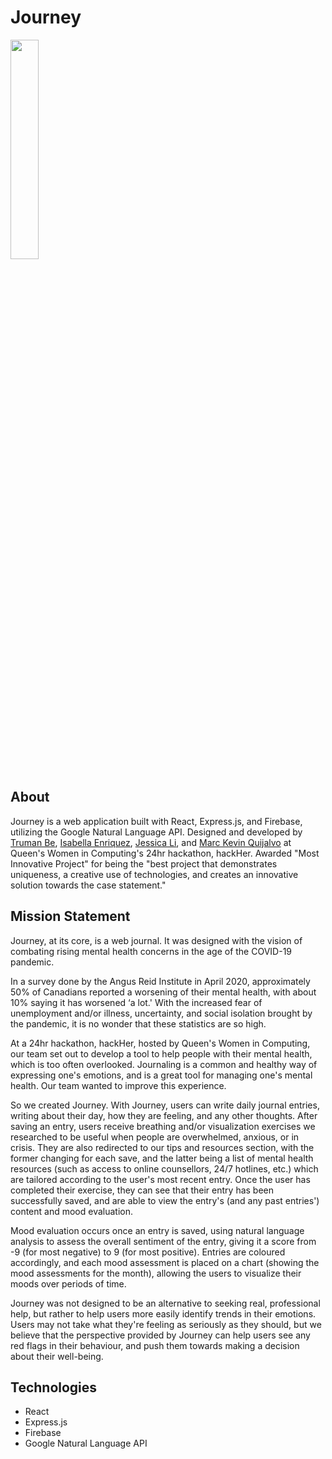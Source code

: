 # Journey
<img width="30%" src="https://github.com/mkevinq/journey/blob/main/src/images/journey-logo.png">

## About
Journey is a web application built with React, Express.js, and Firebase, utilizing the Google Natural Language API. Designed and developed by <a href="https://github.com/trumanbe01">Truman Be</a>, <a href="https://github.com/isabellaenriquez">Isabella Enriquez</a>, <a href="https://github.com/jessicaa-li">Jessica Li</a>, and <a href="https://github.com/mkevinq">Marc Kevin Quijalvo</a> at Queen's Women in Computing's 24hr hackathon, hackHer. Awarded "Most Innovative Project" for being the "best project that demonstrates uniqueness, a creative use of technologies, and creates an innovative solution towards the case statement."

## Mission Statement
Journey, at its core, is a web journal. It was designed with the vision of combating rising mental health concerns in the age of the COVID-19 pandemic.

In a survey done by the Angus Reid Institute in April 2020, approximately 50% of Canadians reported a worsening of their mental health, with about 10% saying it has worsened ‘a lot.' With the increased fear of unemployment and/or illness, uncertainty, and social isolation brought by the pandemic, it is no wonder that these statistics are so high.

At a 24hr hackathon, hackHer, hosted by Queen's Women in Computing, our team set out to develop a tool to help people with their mental health, which is too often overlooked. Journaling is a common and healthy way of expressing one's emotions, and is a great tool for managing one's mental health. Our team wanted to improve this experience.

So we created Journey. With Journey, users can write daily journal entries, writing about their day, how they are feeling, and any other thoughts. After saving an entry, users receive breathing and/or visualization exercises we researched to be useful when people are overwhelmed, anxious, or in crisis. They are also redirected to our tips and resources section, with the former changing for each save, and the latter being a list of mental health resources (such as access to online counsellors, 24/7 hotlines, etc.) which are tailored according to the user's most recent entry. Once the user has completed their exercise, they can see that their entry has been successfully saved, and are able to view the entry's (and any past entries') content and mood evaluation. 

Mood evaluation occurs once an entry is saved, using natural language analysis to assess the overall sentiment of the entry, giving it a score from -9 (for most negative) to 9 (for most positive). Entries are coloured accordingly, and each mood assessment is placed on a chart (showing the mood assessments for the month), allowing the users to visualize their moods over periods of time. 

Journey was not designed to be an alternative to seeking real, professional help, but rather to help users more easily identify trends in their emotions. Users may not take what they're feeling as seriously as they should, but we believe that the perspective provided by Journey can help users see any red flags in their behaviour, and push them towards making a decision about their well-being.  

## Technologies
- React
- Express.js
- Firebase
- Google Natural Language API
